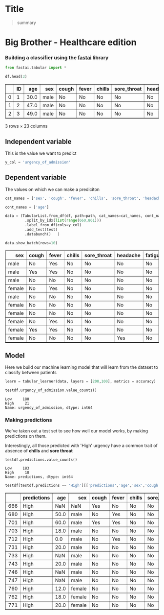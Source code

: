 # Title
> summary


# Big Brother - Healthcare edition

### Building a classifier using the [fastai](https://www.fast.ai/) library 

```python
from fastai.tabular import *
```

```python
df.head(3)
```




<div>
<style scoped>
    .dataframe tbody tr th:only-of-type {
        vertical-align: middle;
    }

    .dataframe tbody tr th {
        vertical-align: top;
    }

    .dataframe thead th {
        text-align: right;
    }
</style>
<table border="1" class="dataframe">
  <thead>
    <tr style="text-align: right;">
      <th></th>
      <th>ID</th>
      <th>age</th>
      <th>sex</th>
      <th>cough</th>
      <th>fever</th>
      <th>chills</th>
      <th>sore_throat</th>
      <th>headache</th>
      <th>fatigue</th>
      <th>urgency_of_admission</th>
      <th>...</th>
      <th>province</th>
      <th>country</th>
      <th>latitude</th>
      <th>longitude</th>
      <th>geo_resolution</th>
      <th>date_onset_symptoms</th>
      <th>date_admission_hospital</th>
      <th>date_confirmation</th>
      <th>date_death_or_discharge</th>
      <th>source</th>
    </tr>
  </thead>
  <tbody>
    <tr>
      <td>0</td>
      <td>1</td>
      <td>30.0</td>
      <td>male</td>
      <td>No</td>
      <td>No</td>
      <td>No</td>
      <td>No</td>
      <td>No</td>
      <td>No</td>
      <td>Low</td>
      <td>...</td>
      <td>Anhui</td>
      <td>China</td>
      <td>31.646960</td>
      <td>117.716600</td>
      <td>admin3</td>
      <td>2020-01-18</td>
      <td>2020-01-20</td>
      <td>2020-01-22</td>
      <td>NaN</td>
      <td>http://ah.people.com.cn/GB/n2/2020/0127/c35826...</td>
    </tr>
    <tr>
      <td>1</td>
      <td>2</td>
      <td>47.0</td>
      <td>male</td>
      <td>No</td>
      <td>No</td>
      <td>No</td>
      <td>No</td>
      <td>No</td>
      <td>No</td>
      <td>Low</td>
      <td>...</td>
      <td>Anhui</td>
      <td>China</td>
      <td>31.778630</td>
      <td>117.331900</td>
      <td>admin3</td>
      <td>2020-01-10</td>
      <td>2020-01-21</td>
      <td>2020-01-23</td>
      <td>NaN</td>
      <td>http://ah.people.com.cn/GB/n2/2020/0127/c35826...</td>
    </tr>
    <tr>
      <td>2</td>
      <td>3</td>
      <td>49.0</td>
      <td>male</td>
      <td>No</td>
      <td>No</td>
      <td>No</td>
      <td>No</td>
      <td>No</td>
      <td>No</td>
      <td>Low</td>
      <td>...</td>
      <td>Anhui</td>
      <td>China</td>
      <td>31.828313</td>
      <td>117.224844</td>
      <td>point</td>
      <td>2020-01-15</td>
      <td>2020-01-20</td>
      <td>2020-01-23</td>
      <td>NaN</td>
      <td>http://ah.people.com.cn/GB/n2/2020/0127/c35826...</td>
    </tr>
  </tbody>
</table>
<p>3 rows × 23 columns</p>
</div>



## Independent variable

This is the value we want to predict

```python
y_col = 'urgency_of_admission'
```

## Dependent variable

The values on which we can make a prediciton

```python
cat_names = ['sex', 'cough', 'fever', 'chills', 'sore_throat', 'headache', 'fatigue']
```

```python
cont_names = ['age']
```

```python
data = (TabularList.from_df(df, path=path, cat_names=cat_names, cont_names=cont_names, procs = procs)
         .split_by_idx(list(range(660,861)))
         .label_from_df(cols=y_col)
         .add_test(test)
         .databunch()   )
```

```python
data.show_batch(rows=10)
```


<table border="1" class="dataframe">
  <thead>
    <tr style="text-align: right;">
      <th>sex</th>
      <th>cough</th>
      <th>fever</th>
      <th>chills</th>
      <th>sore_throat</th>
      <th>headache</th>
      <th>fatigue</th>
      <th>age_na</th>
      <th>age</th>
      <th>target</th>
    </tr>
  </thead>
  <tbody>
    <tr>
      <td>male</td>
      <td>No</td>
      <td>Yes</td>
      <td>No</td>
      <td>No</td>
      <td>No</td>
      <td>No</td>
      <td>False</td>
      <td>-1.3107</td>
      <td>High</td>
    </tr>
    <tr>
      <td>male</td>
      <td>Yes</td>
      <td>Yes</td>
      <td>No</td>
      <td>No</td>
      <td>No</td>
      <td>No</td>
      <td>False</td>
      <td>-1.1236</td>
      <td>Low</td>
    </tr>
    <tr>
      <td>male</td>
      <td>No</td>
      <td>No</td>
      <td>No</td>
      <td>No</td>
      <td>No</td>
      <td>No</td>
      <td>False</td>
      <td>1.2461</td>
      <td>Low</td>
    </tr>
    <tr>
      <td>female</td>
      <td>No</td>
      <td>Yes</td>
      <td>No</td>
      <td>No</td>
      <td>No</td>
      <td>No</td>
      <td>False</td>
      <td>0.4354</td>
      <td>Low</td>
    </tr>
    <tr>
      <td>male</td>
      <td>No</td>
      <td>No</td>
      <td>No</td>
      <td>No</td>
      <td>No</td>
      <td>No</td>
      <td>False</td>
      <td>-0.0635</td>
      <td>Low</td>
    </tr>
    <tr>
      <td>female</td>
      <td>No</td>
      <td>No</td>
      <td>No</td>
      <td>No</td>
      <td>No</td>
      <td>No</td>
      <td>False</td>
      <td>1.5579</td>
      <td>Low</td>
    </tr>
    <tr>
      <td>female</td>
      <td>No</td>
      <td>No</td>
      <td>No</td>
      <td>No</td>
      <td>No</td>
      <td>No</td>
      <td>False</td>
      <td>1.7449</td>
      <td>High</td>
    </tr>
    <tr>
      <td>female</td>
      <td>No</td>
      <td>Yes</td>
      <td>No</td>
      <td>No</td>
      <td>No</td>
      <td>No</td>
      <td>False</td>
      <td>0.5601</td>
      <td>Low</td>
    </tr>
    <tr>
      <td>female</td>
      <td>Yes</td>
      <td>Yes</td>
      <td>No</td>
      <td>No</td>
      <td>No</td>
      <td>No</td>
      <td>False</td>
      <td>-0.7495</td>
      <td>Low</td>
    </tr>
    <tr>
      <td>female</td>
      <td>No</td>
      <td>No</td>
      <td>No</td>
      <td>No</td>
      <td>Yes</td>
      <td>No</td>
      <td>False</td>
      <td>-0.9989</td>
      <td>Low</td>
    </tr>
  </tbody>
</table>


## Model

Here we build our machine learning model that will learn from the dataset to classify between patients

```python
learn = tabular_learner(data, layers = [200,100], metrics = accuracy)
```

```python
testdf.urgency_of_admission.value_counts()
```




    Low     180
    High     21
    Name: urgency_of_admission, dtype: int64



### Making predictions

We've taken out a test set to see how well our model works, by making predictions on them.

Interestingly, all those predicted with 'High' urgency have a common trait of absence of **chills** and **sore throat**

```python
testdf.predictions.value_counts()
```




    Low     183
    High     18
    Name: predictions, dtype: int64



```python
testdf[testdf.predictions == 'High'][['predictions','age','sex','cough','fever','chills','sore_throat','headache']].iloc[:13]
```




<div>
<style scoped>
    .dataframe tbody tr th:only-of-type {
        vertical-align: middle;
    }

    .dataframe tbody tr th {
        vertical-align: top;
    }

    .dataframe thead th {
        text-align: right;
    }
</style>
<table border="1" class="dataframe">
  <thead>
    <tr style="text-align: right;">
      <th></th>
      <th>predictions</th>
      <th>age</th>
      <th>sex</th>
      <th>cough</th>
      <th>fever</th>
      <th>chills</th>
      <th>sore_throat</th>
      <th>headache</th>
    </tr>
  </thead>
  <tbody>
    <tr>
      <td>666</td>
      <td>High</td>
      <td>NaN</td>
      <td>NaN</td>
      <td>Yes</td>
      <td>No</td>
      <td>No</td>
      <td>No</td>
      <td>No</td>
    </tr>
    <tr>
      <td>680</td>
      <td>High</td>
      <td>50.0</td>
      <td>male</td>
      <td>No</td>
      <td>Yes</td>
      <td>No</td>
      <td>No</td>
      <td>Yes</td>
    </tr>
    <tr>
      <td>701</td>
      <td>High</td>
      <td>60.0</td>
      <td>male</td>
      <td>Yes</td>
      <td>Yes</td>
      <td>No</td>
      <td>No</td>
      <td>Yes</td>
    </tr>
    <tr>
      <td>703</td>
      <td>High</td>
      <td>18.0</td>
      <td>male</td>
      <td>No</td>
      <td>No</td>
      <td>No</td>
      <td>No</td>
      <td>No</td>
    </tr>
    <tr>
      <td>712</td>
      <td>High</td>
      <td>0.0</td>
      <td>male</td>
      <td>No</td>
      <td>Yes</td>
      <td>No</td>
      <td>No</td>
      <td>No</td>
    </tr>
    <tr>
      <td>731</td>
      <td>High</td>
      <td>20.0</td>
      <td>male</td>
      <td>No</td>
      <td>No</td>
      <td>No</td>
      <td>No</td>
      <td>No</td>
    </tr>
    <tr>
      <td>733</td>
      <td>High</td>
      <td>NaN</td>
      <td>male</td>
      <td>No</td>
      <td>No</td>
      <td>No</td>
      <td>No</td>
      <td>No</td>
    </tr>
    <tr>
      <td>743</td>
      <td>High</td>
      <td>20.0</td>
      <td>male</td>
      <td>No</td>
      <td>No</td>
      <td>No</td>
      <td>No</td>
      <td>No</td>
    </tr>
    <tr>
      <td>746</td>
      <td>High</td>
      <td>NaN</td>
      <td>male</td>
      <td>No</td>
      <td>No</td>
      <td>No</td>
      <td>No</td>
      <td>No</td>
    </tr>
    <tr>
      <td>747</td>
      <td>High</td>
      <td>NaN</td>
      <td>male</td>
      <td>No</td>
      <td>No</td>
      <td>No</td>
      <td>No</td>
      <td>No</td>
    </tr>
    <tr>
      <td>760</td>
      <td>High</td>
      <td>12.0</td>
      <td>female</td>
      <td>No</td>
      <td>No</td>
      <td>No</td>
      <td>No</td>
      <td>No</td>
    </tr>
    <tr>
      <td>762</td>
      <td>High</td>
      <td>18.0</td>
      <td>female</td>
      <td>No</td>
      <td>No</td>
      <td>No</td>
      <td>No</td>
      <td>No</td>
    </tr>
    <tr>
      <td>771</td>
      <td>High</td>
      <td>20.0</td>
      <td>female</td>
      <td>No</td>
      <td>No</td>
      <td>No</td>
      <td>No</td>
      <td>No</td>
    </tr>
  </tbody>
</table>
</div>


